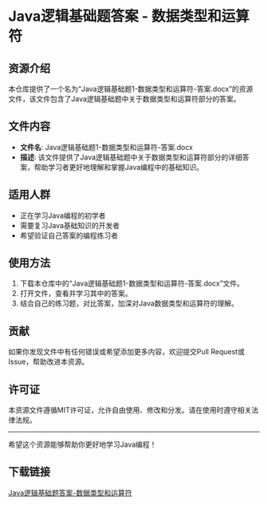 # Java逻辑基础题答案 - 数据类型和运算符

## 资源介绍

本仓库提供了一个名为“Java逻辑基础题1-数据类型和运算符-答案.docx”的资源文件，该文件包含了Java逻辑基础题中关于数据类型和运算符部分的答案。

## 文件内容

- **文件名**: Java逻辑基础题1-数据类型和运算符-答案.docx
- **描述**: 该文件提供了Java逻辑基础题中关于数据类型和运算符部分的详细答案，帮助学习者更好地理解和掌握Java编程中的基础知识。

## 适用人群

- 正在学习Java编程的初学者
- 需要复习Java基础知识的开发者
- 希望验证自己答案的编程练习者

## 使用方法

1. 下载本仓库中的“Java逻辑基础题1-数据类型和运算符-答案.docx”文件。
2. 打开文件，查看并学习其中的答案。
3. 结合自己的练习题，对比答案，加深对Java数据类型和运算符的理解。

## 贡献

如果你发现文件中有任何错误或希望添加更多内容，欢迎提交Pull Request或Issue，帮助改进本资源。

## 许可证

本资源文件遵循MIT许可证，允许自由使用、修改和分发。请在使用时遵守相关法律法规。

---

希望这个资源能够帮助你更好地学习Java编程！

## 下载链接

[Java逻辑基础题答案-数据类型和运算符](https://pan.quark.cn/s/341ada5a9831)